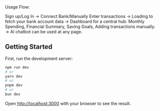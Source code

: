 Usage Flow:

Sign up/Log In -> Connect Bank/Manually Enter transactions -> Loading to fetch your bank account data -> Dashboard for a central hub: Monthly Spending, Financial Summary, Saving Goals, Adding transactions manually. -> AI chatbot can be used at any page.


## Getting Started

First, run the development server:

```bash
npm run dev
# or
yarn dev
# or
pnpm dev
# or
bun dev
```

Open [http://localhost:3000](http://localhost:3000) with your browser to see the result.

